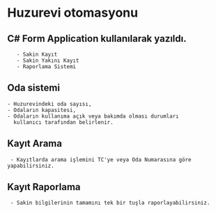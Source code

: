 # Huzurevi otomasyonu
## C# Form Application kullanılarak yazıldı.
```
   - Sakin Kayıt
   - Sakin Yakını Kayıt
   - Raporlama Sistemi
   ```
## Oda sistemi
 ```
 - Huzurevindeki oda sayısı,
 - Odaların kapasitesi,
 - Odaların kullanıma açık veya bakımda olması durumları
   kullanıcı tarafından belirlenir.
 ```
 ## Kayıt Arama
 ```
  - Kayıtlarda arama işlemini TC'ye veya Oda Numarasına göre yapabilirsiniz.
 ```
  ## Kayıt Raporlama
 ```
  - Sakin bilgilerinin tamamını tek bir tuşla raporlayabilirsiniz.
 ```

   

